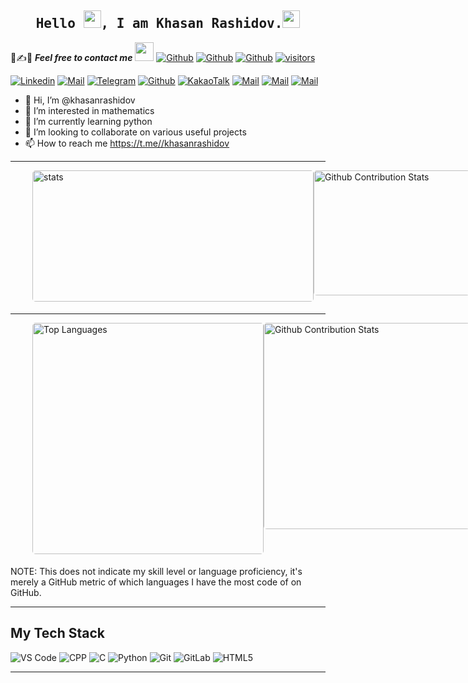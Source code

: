 <h2 align='center'><samp><strong>Hello <img src="https://media.giphy.com/media/hvRJCLFzcasrR4ia7z/giphy.gif" width="28px" height="28px">, I am Khasan Rashidov.<img height="28px" src="https://emojis.slackmojis.com/emojis/images/1531849430/4246/blob-sunglasses.gif?1531849430"></strong></samp></h2>

📝✍📧 ***Feel free to contact me*** <img src="https://media.giphy.com/media/WUlplcMpOCEmTGBtBW/giphy.gif" width="30">  [![Github](https://img.shields.io/github/followers/khasanrashidov?label=Follow%20Me&style=social)](https://github.com/khasanrashidov)  [![Github](https://img.shields.io/github/stars/khasanrashidov?affiliations=OWNER&style=social)](https://github.com/khasanrashidov)  [![Github](https://img.shields.io/github/watchers/khasanrashidov/khasanrashidov?style=social)](https://github.com/khasanrashidov)  [![visitors](https://visitor-badge.glitch.me/badge?page_id=khasanrashidov.khasanrashidov?style=social)](https://github.com/khasanrashidov)

[![Linkedin](https://img.shields.io/badge/LinkedIn-Khasan%20Rashidov-blue?logo=Linkedin&logoColor=blue&labelColor=black)](https://www.linkedin.com/in/khasan-rashidov-23a221237)  [![Mail](https://img.shields.io/badge/Gmail-khasanrashidov2002@gmail.com-red?logo=Gmail&logoColor=red&labelColor=black)](mailto:khasanrashidov2002@gmail.com)  [![Telegram](https://img.shields.io/badge/Telegram-khasanrashidov-blue?logo=Telegram&logoColor=blue&labelColor=black)](https://t.me//khasanrashidov)
[![Github](https://img.shields.io/badge/Github-khasanr-grey?logo=Github&labelColor=black)](https://github.com/khasanr)
[![KakaoTalk](https://img.shields.io/badge/KakaoTalk%20ID-khasanrashidov-yellow?logo=KakaoTalk&labelColor=black)](mailto:khasanrashidov@kakao.com)
[![Mail](https://img.shields.io/badge/Student%20Email-k.rashidov2@student.inha.uz-blue?logo=Gmail&logoColor=blue&labelColor=white)](mailto:k.rashidov2@student.inha.uz)
[![Mail](https://img.shields.io/badge/Mail.ru-khasan_rashidov.mail.ru-orange?logo=Gmail&logoColor=orange&labelColor=blue)](mailto:khasan_rashidov@mail.ru)
[![Mail](https://img.shields.io/badge/yahoo-khasanrashidov@yahoo.com-white?logo=Yahoo&labelColor=purple)](mailto:khasanrashidov@yahoo.com)



- 👋 Hi, I’m @khasanrashidov
- 👀 I’m interested in mathematics
- 🌱 I’m currently learning python
- 💞️ I’m looking to collaborate on various useful projects
- 📫 How to reach me https://t.me//khasanrashidov

<hr>
<p style="display: flex; justify-content: space-between;">
<img style="border-radius: 5px; margin: 0 0 5px 35px;" alt="stats" width="450px" height="210px" src="https://github-readme-stats.vercel.app/api?username=khasanrashidov&show_icons=true&include_all_commits=true&theme=shades-of-purple&bg_color=00000000&hide_border=true" alt="Khasan's github statistics" />
<img style="border-radius: 5px; margin-bottom: 5px" alt="Github Contribution Stats" width="250px" height="200px" src="https://github-contribution-stats.vercel.app/api/?username=khasanrashidov" />
</p>

<hr>

<p style="display: flex; justify-content: space-between;">
<img style="border-radius: 5px; margin: 0 0 5px 35px;" alt="Top Languages" width="370px" src="https://github-readme-stats.vercel.app/api/top-langs/?username=khasanrashidov&layout=compact&theme=shades-of-purple&bg_color=00000000&hide_border=true" />
<img style="border-radius: 5px; margin-bottom: 5px" alt="Github Contribution Stats" width="330px" src="https://github-readme-streak-stats.herokuapp.com/?user=khasanrashidov&theme=shades-of-purple&count_private=true" />
</p>
NOTE: This does not indicate my skill level or language proficiency, it's merely a GitHub metric of which languages I have the most code of on GitHub.

<hr>

## My Tech Stack
![VS Code](https://img.shields.io/badge/-VSCode-%23007ACC?style=flat-square&logo=visual-studio-code)
![CPP](https://img.shields.io/badge/-C++-D5E4F3?style=flat-square&logo=cplusplus&logoColor=044F88)
![C](https://img.shields.io/badge/-C-D5E4F3?style=flat-square&logo=c&logoColor=044F88)
![Python](https://img.shields.io/badge/-Python-FFD242?style=flat-square&logo=python)
![Git](https://img.shields.io/badge/-Git-%23F05032?style=flat-square&logo=git&logoColor=%23ffffff)
![GitLab](https://img.shields.io/badge/-GitLab-FCA121?style=flat-square&logo=gitlab)
![HTML5](https://img.shields.io/badge/-HTML5-%23E44D27?style=flat-square&logo=html5&logoColor=ffffff)

<hr>

<!---
khasanrashidov/khasanrashidov is a ✨ special ✨ repository because its `README.md` (this file) appears on your GitHub profile.
You can click the Preview link to take a look at your changes.
--->
